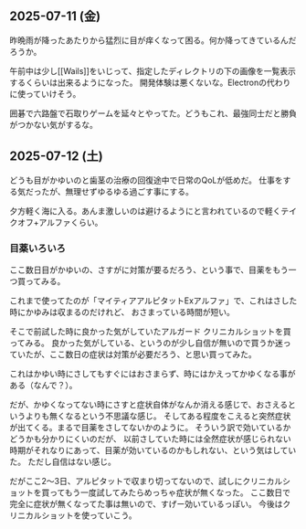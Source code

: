 ## 2025-07-11 (金)

昨晩雨が降ったあたりから猛烈に目が痒くなって困る。何か降ってきているんだろうか。

午前中は少し[[Wails]]をいじって、指定したディレクトリの下の画像を一覧表示するくらいは出来るようになった。
開発体験は悪くないな。Electronの代わりに使っていけそう。

囲碁で六路盤で石取りゲームを延々とやってた。どうもこれ、最強同士だと勝負がつかない気がするな。

## 2025-07-12 (土)

どうも目がかゆいのと歯茎の治療の回復途中で日常のQoLが低めだ。
仕事をする気だったが、無理せずゆるゆる過ごす事にする。

夕方軽く海に入る。あんま激しいのは避けるようにと言われているので軽くテイクオフ+アルファくらい。

### 目薬いろいろ

ここ数日目がかゆいの、さすがに対策が要るだろう、という事で、目薬をもう一つ買ってみる。

これまで使ってたのが「マイティアアルピタットExアルファ」で、これはさした時にかゆみは収まるのだけれど、
おさまっている時間が短い。

そこで前試した時に良かった気がしていたアルガード クリニカルショットを買ってみる。
良かった気がしている、というのが少し自信が無いので買うか迷っていたが、ここ数日の症状は対策が必要だろう、と思い買ってみた。

これはかゆい時にさしてもすぐにはおさまらず、時にはかえってかゆくなる事がある（なんで？）。

だが、かゆくなってない時にさすと症状自体がなんか消える感じで、おさえるというよりも無くなるという不思議な感じ。
そしてある程度をこえると突然症状が出てくる。まるで目薬をさしてないかのように。
そういう訳で効いているかどうかも分かりにくいのだが、
以前さしていた時には全然症状が感じられない時期がそれなりにあって、目薬が効いているのかもしれない、という気はしていた。
ただし自信はない感じ。

だがここ2〜3日、アルピタットで収まり切ってないので、試しにクリニカルショットを買ってもう一度試してみたらめっちゃ症状が無くなった。
ここ数日で完全に症状が無くなってた事は無いので、すげー効いているっぽい。
今後はクリニカルショットを使っていこう。